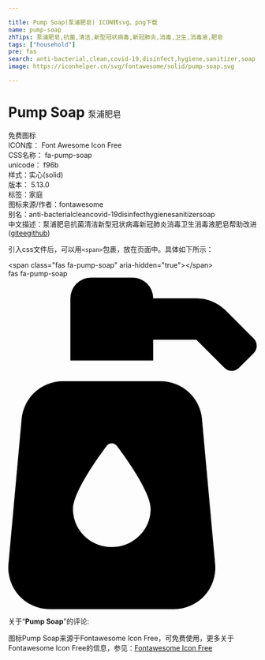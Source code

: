 ```yaml
---

title: Pump Soap(泵浦肥皂) ICON转svg、png下载
name: pump-soap
zhTips: 泵浦肥皂,抗菌,清洁,新型冠状病毒,新冠肺炎,消毒,卫生,消毒液,肥皂
tags: ["household"]
pre: fas
search: anti-bacterial,clean,covid-19,disinfect,hygiene,sanitizer,soap
image: https://iconhelper.cn/svg/fontawesome/solid/pump-soap.svg

---
```


# Pump Soap  <small style="font-size: 60%;font-weight: 100">泵浦肥皂</small>


<div class="detail-page">
<p>
<span><span class="badge-success badge">免费图标</span> </span>
<br/>
<span>
ICON库：
<span class="badge-secondary badge">Font Awesome Icon Free</span> 
</span>
<br/>
<span>
CSS名称：
<span class="badge-secondary badge">fa-pump-soap</span> 
</span>
<br/>
<span>
unicode：
<span class="badge-secondary badge">f96b</span> 
<copy-btn content='f96b' btn-title=""></copy-btn>
<copy-btn :content='String.fromCodePoint(parseInt("f96b", 16))' btn-title="复制U"></copy-btn>
</span><br/><span>样式：<span class="badge-light badge">实心(solid)</span></span>
<br/>
<span>
版本：
<span class="badge-secondary badge">5.13.0</span> 
</span><br/><span>标签：<span class="badge-light badge"><router-link to="/tags/household.html">家庭</router-link></span></span>
<br/>
<span>图标来源/作者：<span class="badge-light badge">fontawesome</span></span> 
<br/>
<span>别名：<span class="badge-light badge">anti-bacterial</span><span class="badge-light badge">clean</span><span class="badge-light badge">covid-19</span><span class="badge-light badge">disinfect</span><span class="badge-light badge">hygiene</span><span class="badge-light badge">sanitizer</span><span class="badge-light badge">soap</span></span><br/><span class="zh-detail">中文描述：<span class="badge-primary badge">泵浦肥皂</span><span class="badge-primary badge">抗菌</span><span class="badge-primary badge">清洁</span><span class="badge-primary badge">新型冠状病毒</span><span class="badge-primary badge">新冠肺炎</span><span class="badge-primary badge">消毒</span><span class="badge-primary badge">卫生</span><span class="badge-primary badge">消毒液</span><span class="badge-primary badge">肥皂</span><span class="help-link"><span>帮助改进</span>(<a href="https://gitee.com/liuwave/icon-helper/edit/master/json/fontawesome/solid/pump-soap.json" target="_blank" rel="noopener noreferrer">gitee</a><a href="https://github.com/liuwave/icon-helper/edit/master/json/fontawesome/solid/pump-soap.json" target="_blank" rel="noopener noreferrer">github</a></span>)</span><br/>
</p>
</div>
<div class="alert alert-dark">
  <i class="fas fa-pump-soap fa-xs"></i>
  <i class="fas fa-pump-soap fa-sm"></i>
  <i class="fas fa-pump-soap fa-lg"></i>
  <i class="fas fa-pump-soap fa-2x"></i>
  <i class="fas fa-pump-soap fa-3x"></i>
  <i class="fas fa-pump-soap fa-5x"></i>
  <i class="fas fa-pump-soap fa-7x"></i>
</div>
<div>
  <p>引入css文件后，可以用<code>&lt;span&gt;</code>包裹，放在页面中。具体如下所示：    
  </p>
  <div class="alert alert-primary" style="font-size: 14px">
    &lt;span class="fas fa-pump-soap" aria-hidden="true"&gt;&lt;/span&gt;
    <copy-btn content='<span class="fas fa-pump-soap" aria-hidden="true"></span>'></copy-btn>
  </div>
  <div class="alert alert-secondary">
    <i class="fas fa-pump-soap"
    style="font-size: 24px"
    aria-hidden="true"></i> fas fa-pump-soap
    <copy-btn content="fas fa-pump-soap" btn-title="复制图标名称"></copy-btn>
  </div>
</div>
<div id="svg" class="svg-wrap">
<svg xmlns="http://www.w3.org/2000/svg" viewBox="0 0 384 512"><path d="M235.63,160H84.37a64,64,0,0,0-63.74,58.21L.27,442.21A64,64,0,0,0,64,512H256a64,64,0,0,0,63.74-69.79l-20.36-224A64,64,0,0,0,235.63,160ZM160,416c-33.12,0-60-26.33-60-58.75,0-25,35.7-75.47,52-97.27A10,10,0,0,1,168,260c16.33,21.8,52,72.27,52,97.27C220,389.67,193.12,416,160,416ZM379.31,94.06,336,50.74A64,64,0,0,0,290.75,32H224A32,32,0,0,0,192,0H128A32,32,0,0,0,96,32v96H224V96h66.75l43.31,43.31a16,16,0,0,0,22.63,0l22.62-22.62A16,16,0,0,0,379.31,94.06Z"/></svg>
</div>
<detail full-name='fa-pump-soap'></detail>
<div class="icon-detail__container">
<p>关于“<b>Pump Soap</b>”的评论:</p>
</div>
<Vssue title="关于“Pump Soap”的评论" />    
<div><p>图标Pump Soap来源于Fontawesome Icon Free，可免费使用，更多关于  Fontawesome Icon Free的信息，参见：<a target="_blank" href="https://iconhelper.cn/fontawesome.html">Fontawesome Icon Free</a>
</p></div>
